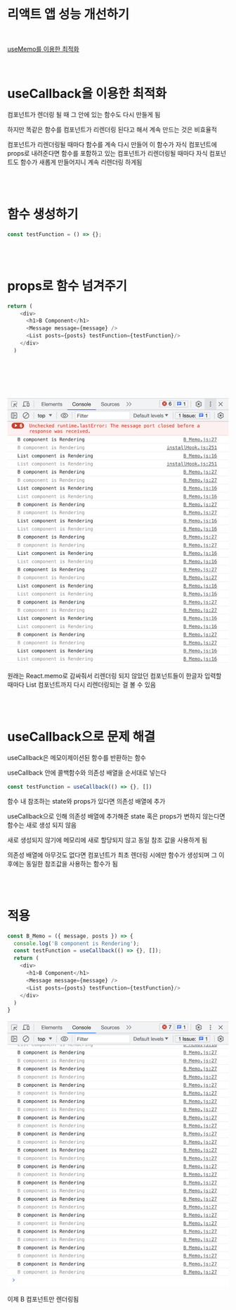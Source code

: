 # 리액트 앱 성능 개선하기

<br>

<a href='https://github.com/hwadong119/react-performance-app/tree/main'>useMemo를 이용한 최적화</a>

<br>

# useCallback을 이용한 최적화
컴포넌트가 렌더링 될 때 그 안에 있는 함수도 다시 만들게 됨

하지만 똑같은 함수를 컴포넌트가 리렌더링 된다고 해서 계속 만드는 것은 비효율적

컴포넌트가 리렌더링될 때마다 함수를 계속 다시 만들어 이 함수가 자식 컴포넌트에 props로 내려준다면 함수를 포함하고 있는 컴포넌트가 리렌더링될 때마다 자식 컴포넌트도 함수가 새롭게 만들어지니 계속 리렌더링 하게됨

<br><br>

# 함수 생성하기

```javascript 
const testFunction = () => {};
```

<br><br>

# props로 함수 넘겨주기

```javascript
return (
    <div>
      <h1>B Component</h1>
      <Message message={message} />
      <List posts={posts} testFunction={testFunction}/>
    </div>
  )
```

<br><br>
<br><br>

![Alt text](image/image.png)

원래는 React.memo로 감싸줘서 리렌더링 되지 않았던 컴포넌트들이 한글자 입력할 때마다 List 컴포넌트까지 다시 리렌더링되는 걸 볼 수 있음

<br><br>

# useCallback으로 문제 해결

useCallback은 메모이제이션된 함수를 반환하는 함수 

useCallback 안에 콜백함수와 의존성 배열을 순서대로 넣는다

```javascript
const testFunction = useCallback(() => {}, [])
```

함수 내 참조하는 state와 props가 있다면 의존성 배열에 추가

useCallback으로 인해 의존성 배열에 추가해준 state 혹은 props가 변하지 않는다면 함수는 새로 생성 되지 않음

새로 생성되지 않기에 메모리에 새로 할당되지 않고 동일 참조 값을 사용하게 됨

의존성 배열에 아무것도 없다면 컴포넌트가 최초 렌더링 시에만 함수가 생성되며 그 이후에는 동일한 참조값을 사용하는 함수가 됨

<br><br>

# 적용

```javascript
const B_Memo = ({ message, posts }) => {
  console.log('B component is Rendering');
  const testFunction = useCallback(() => {}, []);
  return (
    <div>
      <h1>B Component</h1>
      <Message message={message} />
      <List posts={posts} testFunction={testFunction}/>
    </div>
  )
}
```

![Alt text](image/image_1.png)

이제 B 컴포넌트만 렌더링됨